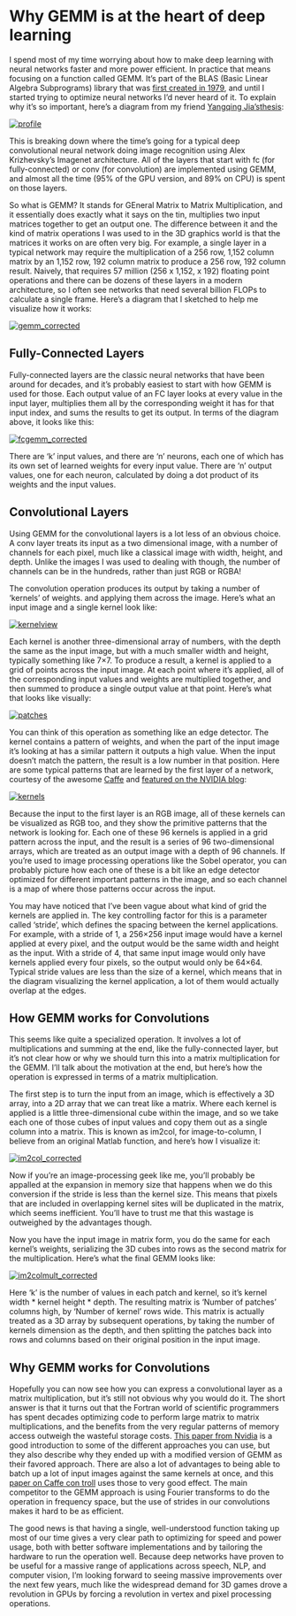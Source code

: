 # Why GEMM is at the heart of deep learning

I spend most of my time worrying about how to make deep learning with neural networks faster and more power efficient. In practice that means focusing on a function called GEMM. It’s part of the BLAS (Basic Linear Algebra Subprograms) library that was [first created in 1979](http://www.cs.utexas.edu/users/kincaid/blas.pdf), and until I started trying to optimize neural networks I’d never heard of it. To explain why it’s so important, here’s a diagram from my friend [Yangqing Jia’s](http://daggerfs.com/)[thesis](http://www.eecs.berkeley.edu/Pubs/TechRpts/2014/EECS-2014-93.pdf):

[![profile](assets/profile.png)](http://www.eecs.berkeley.edu/Pubs/TechRpts/2014/EECS-2014-93.pdf)

This is breaking down where the time’s going for a typical deep convolutional neural network doing image recognition using Alex Krizhevsky’s Imagenet architecture. All of the layers that start with fc (for fully-connected) or conv (for convolution) are implemented using GEMM, and almost all the time (95% of the GPU version, and 89% on CPU) is spent on those layers.

So what is GEMM?  It stands for GEneral Matrix to Matrix Multiplication, and it essentially does exactly what it says on the tin, multiplies two input matrices together to get an output one. The difference between it and the kind of matrix operations I was used to in the 3D graphics world is that the matrices it works on are often very big. For example, a single layer in a typical network may require the multiplication of a 256 row, 1,152 column matrix by an 1,152 row, 192 column matrix to produce a 256 row, 192 column result. Naively, that requires 57 million (256 x 1,152, x 192) floating point operations and there can be dozens of these layers in a modern architecture, so I often see networks that need several billion FLOPs to calculate a single frame. Here’s a diagram that I sketched to help me visualize how it works:

[![gemm_corrected](assets/gemm_corrected.png)](https://petewarden.files.wordpress.com/2015/04/gemm_corrected.png)

## Fully-Connected Layers

Fully-connected layers are the classic neural networks that have been around for decades, and it’s probably easiest to start with how GEMM is used for those. Each output value of an FC layer looks at every value in the input layer, multiplies them all by the corresponding weight it has for that input index, and sums the results to get its output. In terms of the diagram above, it looks like this:

[![fcgemm_corrected](assets/fcgemm_corrected-1529822940138.png)](https://petewarden.files.wordpress.com/2015/04/fcgemm_corrected.png)

There are ‘k’ input values, and there are ‘n’ neurons, each one of which has its own set of learned weights for every input value. There are ‘n’ output values, one for each neuron, calculated by doing a dot product of its weights and the input values.

## Convolutional Layers

Using GEMM for the convolutional layers is a lot less of an obvious choice. A conv layer treats its input as a two dimensional image, with a number of channels for each pixel, much like a classical image with width, height, and depth. Unlike the images I was used to dealing with though, the number of channels can be in the hundreds, rather than just RGB or RGBA!

The convolution operation produces its output by taking a number of ‘kernels’ of weights. and applying them across the image. Here’s what an input image and a single kernel look like:

[![kernelview](assets/kernelview-1529822947511.png)](https://petewarden.files.wordpress.com/2015/04/kernelview.png)

Each kernel is another three-dimensional array of numbers, with the depth the same as the input image, but with a much smaller width and height, typically something like 7×7. To produce a result, a kernel is applied to a grid of points across the input image. At each point where it’s applied, all of the corresponding input values and weights are multiplied together, and then summed to produce a single output value at that point. Here’s what that looks like visually:

[![patches](assets/patches1-1529822965534.png)](https://petewarden.files.wordpress.com/2015/04/patches1.png)

You can think of this operation as something like an edge detector. The kernel contains a pattern of weights, and when the part of the input image it’s looking at has a similar pattern it outputs a high value. When the input doesn’t match the pattern, the result is a low number in that position. Here are some typical patterns that are learned by the first layer of a network, courtesy of the awesome [Caffe](http://caffe.berkeleyvision.org/) and [featured on the NVIDIA blog](http://devblogs.nvidia.com/parallelforall/deep-learning-computer-vision-caffe-cudnn/):

[![kernels](assets/kernels-1529822960780.png)](http://devblogs.nvidia.com/parallelforall/deep-learning-computer-vision-caffe-cudnn/)

Because the input to the first layer is an RGB image, all of these kernels can be visualized as RGB too, and they show the primitive patterns that the network is looking for. Each one of these 96 kernels is applied in a grid pattern across the input, and the result is a series of 96 two-dimensional arrays, which are treated as an output image with a depth of 96 channels. If you’re used to image processing operations like the Sobel operator, you can probably picture how each one of these is a bit like an edge detector optimized for different important patterns in the image, and so each channel is a map of where those patterns occur across the input.

You may have noticed that I’ve been vague about what kind of grid the kernels are applied in. The key controlling factor for this is a parameter called ‘stride’, which defines the spacing between the kernel applications. For example, with a stride of 1, a 256×256 input image would have a kernel applied at every pixel, and the output would be the same width and height as the input. With a stride of 4, that same input image would only have kernels applied every four pixels, so the output would only be 64×64. Typical stride values are less than the size of a kernel, which means that in the diagram visualizing the kernel application, a lot of them would actually overlap at the edges.

## How GEMM works for Convolutions

This seems like quite a specialized operation. It involves a lot of multiplications and summing at the end, like the fully-connected layer, but it’s not clear how or why we should turn this into a matrix multiplication for the GEMM. I’ll talk about the motivation at the end, but here’s how the operation is expressed in terms of a matrix multiplication.

The first step is to turn the input from an image, which is effectively a 3D array, into a 2D array that we can treat like a matrix. Where each kernel is applied is a little three-dimensional cube within the image, and so we take each one of those cubes of input values and copy them out as a single column into a matrix. This is known as im2col, for image-to-column, I believe from an original Matlab function, and here’s how I visualize it:

[![im2col_corrected](assets/im2col_corrected.png)](https://petewarden.files.wordpress.com/2015/04/im2col_corrected.png)

Now if you’re an image-processing geek like me, you’ll probably be appalled at the expansion in memory size that happens when we do this conversion if the stride is less than the kernel size. This means that pixels that are included in overlapping kernel sites will be duplicated in the matrix, which seems inefficient. You’ll have to trust me that this wastage is outweighed by the advantages though.

Now you have the input image in matrix form, you do the same for each kernel’s weights, serializing the 3D cubes into rows as the second matrix for the multiplication. Here’s what the final GEMM looks like:

[![im2colmult_corrected](assets/im2colmult_corrected1.png)](https://petewarden.files.wordpress.com/2015/04/im2colmult_corrected1.png)

Here ‘k’ is the number of values in each patch and kernel, so it’s kernel width * kernel height * depth. The resulting matrix is ‘Number of patches’ columns high, by ‘Number of kernel’ rows wide. This matrix is actually treated as a 3D array by subsequent operations, by taking the number of kernels dimension as the depth, and then splitting the patches back into rows and columns based on their original position in the input image.

## Why GEMM works for Convolutions

Hopefully you can now see how you can express a convolutional layer as a matrix multiplication, but it’s still not obvious why you would do it. The short answer is that it turns out that the Fortran world of scientific programmers has spent decades optimizing code to perform large matrix to matrix multiplications, and the benefits from the very regular patterns of memory access outweigh the wasteful storage costs. [This paper from Nvidia](http://arxiv.org/pdf/1410.0759.pdf) is a good introduction to some of the different approaches you can use, but they also describe why they ended up with a modified version of GEMM as their favored approach. There are also a lot of advantages to being able to batch up a lot of input images against the same kernels at once, and this [paper on Caffe con troll](http://arxiv.org/pdf/1504.04343v1.pdf) uses those to very good effect. The main competitor to the GEMM approach is using Fourier transforms to do the operation in frequency space, but the use of strides in our convolutions makes it hard to be as efficient.

The good news is that having a single, well-understood function taking up most of our time gives a very clear path to optimizing for speed and power usage, both with better software implementations and by tailoring the hardware to run the operation well. Because deep networks have proven to be useful for a massive range of applications across speech, NLP, and computer vision, I’m looking forward to seeing massive improvements over the next few years, much like the widespread demand for 3D games drove a revolution in GPUs by forcing a revolution in vertex and pixel processing operations.